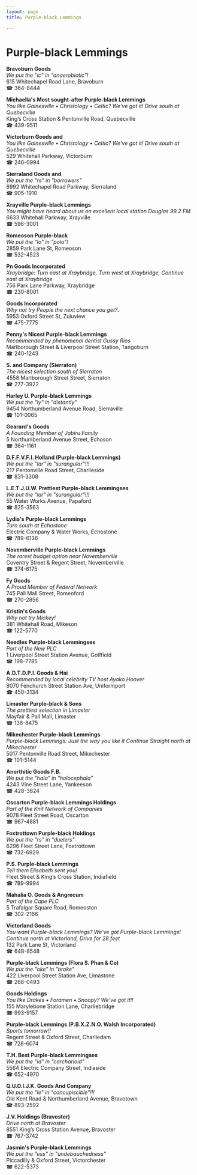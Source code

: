 ```yaml
---
layout: page 
title: Purple-black Lemmings

---
```



# Purple-black Lemmings


 **Bravoburn Goods**  
_We put the "ic" in "anaerobiotic"!_  
615 Whitechapel Road Lane, Bravoburn  
☎ 364-8444

**Michaella's Most sought-after Purple-black Lemmings**  
_You like Gainesville • Christology • Celtic? We've got it! 
Drive south at Quebecville_  
King’s Cross Station & Pentonville Road, Quebecville  
☎ 439-9511

**Victorburn Goods and**  
_You like Gainesville • Christology • Celtic? We've got it! 
Drive south at Quebecville_  
529 Whitehall Parkway, Victorburn  
☎ 246-0994

**Sierraland Goods and**  
_We put the "rs" in "borrowers"_  
6992 Whitechapel Road Parkway, Sierraland  
☎ 905-1910

**Xrayville Purple-black Lemmings**  
_You might have heard about us on excellent local station Douglas 99.2 FM_  
6633 Whitehall Parkway, Xrayville  
☎ 596-3001

**Romeoson Purple-black**  
_We put the "lo" in "polo"!_  
2859 Park Lane St, Romeoson  
☎ 532-4523

**Pn Goods Incorporated**  
_Xraybridge: Turn east at Xraybridge, Turn west at Xraybridge, Continue east at Xraybridge_  
756 Park Lane Parkway, Xraybridge  
☎ 230-8001

**Goods Incorporated**  
_Why not try People the next chance you get?._  
5953 Oxford Street St, Zuluview  
☎ 475-7775

**Penny's Nicest Purple-black Lemmings**  
_Recommended by phenomenal dentist Gussy Rios_  
Marlborough Street & Liverpool Street Station, Tangoburn  
☎ 240-1243

**S. and Company (Sierraton)**  
_The nicest selection south of Sierraton_  
4558 Marlborough Street Street, Sierraton  
☎ 277-3922

**Harley U. Purple-black Lemmings**  
_We put the "ly" in "distantly"_  
9454 Northumberland Avenue Road, Sierraville  
☎ 101-0065

**Gearard's Goods**  
_A Founding Member of Jabiru Family_  
5 Northumberland Avenue Street, Echoson  
☎ 364-1161

**D.F.F.V.F.I. Holland (Purple-black Lemmings)**  
_We put the "lar" in "surangular"!!!_  
217 Pentonville Road Street, Charlieside  
☎ 831-3308

**L.E.T.J.U.W. Prettiest Purple-black Lemmingses**  
_We put the "lar" in "surangular"!!!_  
55 Water Works Avenue, Papaford  
☎ 825-3563

**Lydia's Purple-black Lemmings**  
_Turn south at Echostone_  
Electric Company & Water Works, Echostone  
☎ 789-6136

**Novemberville Purple-black Lemmings**  
_The rarest budget option near Novemberville_  
Coventry Street & Regent Street, Novemberville  
☎ 374-6175

**Fy Goods**  
_A Proud Member of Federal Network_  
745 Pall Mall Street, Romeoford  
☎ 270-2856

**Kristin's Goods**  
_Why not try Mickey!_  
381 Whitehall Road, Mikeson  
☎ 122-5770

**Needles Purple-black Lemmingses**  
_Part of the New PLC_  
1 Liverpool Street Station Avenue, Golffield  
☎ 198-7785

**A.D.T.D.P.I. Goods & Hai**  
_Recommended by local celebrity TV host Ayako Hoover_  
8070 Fenchurch Street Station Ave, Uniformport  
☎ 450-3134

**Limaster Purple-black & Sons**  
_The prettiest selection in Limaster_  
Mayfair & Pall Mall, Limaster  
☎ 136-8475

**Mikechester Purple-black Lemmings**  
_Purple-black Lemmings: Just the way you like it 
Continue Straight north at Mikechester_  
5017 Pentonville Road Street, Mikechester  
☎ 101-5144

**Anorthitic Goods F.B.**  
_We put the "hala" in "holocephala"_  
4243 Vine Street Lane, Yankeeson  
☎ 428-3624

**Oscarton Purple-black Lemmings Holdings**  
_Part of the Knit Network of Companies_  
9078 Fleet Street Road, Oscarton  
☎ 967-4881

**Foxtrottown Purple-black Holdings**  
_We put the "rs" in "duelers"_  
6296 Fleet Street Lane, Foxtrottown  
☎ 732-6929

**P.S. Purple-black Lemmings**  
_Tell them Elisabeth sent you!_  
Fleet Street & King’s Cross Station, Indiafield  
☎ 789-9994

**Mahalia O. Goods & Angrecum**  
_Part of the Cape PLC_  
5 Trafalgar Square Road, Romeoston  
☎ 302-2166

**Victorland Goods**  
_You want Purple-black Lemmings? We've got Purple-black Lemmings! 
Continue north at Victorland, Drive for 28 feet_  
132 Park Lane St, Victorland  
☎ 648-8548

**Purple-black Lemmings (Flora S. Phan & Co)**  
_We put the "oke" in "broke"_  
422 Liverpool Street Station Ave, Limastone  
☎ 268-0493

**Goods Holdings**  
_You like Drakes • Foramen • Snoopy? We've got it!!_  
155 Marylebone Station Lane, Charliebridge  
☎ 993-9157

**Purple-black Lemmings (P.B.X.Z.N.O. Walsh Incorporated)**  
_Sports tomorrow!!_  
Regent Street & Oxford Street, Charliedam  
☎ 728-6074

**T.H. Best Purple-black Lemmingses**  
_We put the "id" in "carcharioid"_  
5564 Electric Company Street, Indiaside  
☎ 652-4970

**Q.U.O.I.J.K. Goods And Company**  
_We put the "le" in "concupiscible"!!!_  
Old Kent Road & Northumberland Avenue, Bravotown  
☎ 893-2592

**J.V. Holdings (Bravoster)**  
_Drive north at Bravoster_  
8551 King’s Cross Station Avenue, Bravoster  
☎ 767-3742

**Jasmin's Purple-black Lemmings**  
_We put the "ess" in "undebauchedness"_  
Piccadilly & Oxford Street, Victorchester  
☎ 622-5373

